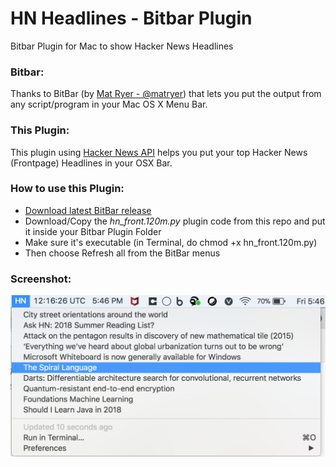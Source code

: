 # HN Headlines - Bitbar Plugin
Bitbar Plugin for Mac to show Hacker News Headlines

### Bitbar:
Thanks to BitBar (by [Mat Ryer - @matryer](https://twitter.com/matryer)) that lets you put the output from any script/program in your Mac OS X Menu Bar.

### This Plugin:
This plugin using [Hacker News API](https://github.com/HackerNews/API) helps you put your top Hacker News (Frontpage) Headlines in your OSX Bar. 

### How to use this Plugin:

* [Download latest BitBar release](https://github.com/matryer/bitbar/releases/latest)
* Download/Copy the *hn_front.120m.py* plugin code from this repo and put it inside your Bitbar Plugin Folder
* Make sure it's executable (in Terminal, do chmod +x hn_front.120m.py)
* Then choose Refresh all from the BitBar menus

### Screenshot:

![hn_headlines_bitbar](hn_headlines_bitbar.png)

